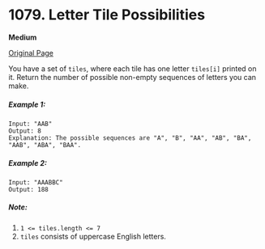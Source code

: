 # 1079. Letter Tile Possibilities

**Medium**

[Original Page](https://leetcode.com/problems/letter-tile-possibilities/)

You have a set of `tiles`, where each tile has one letter `tiles[i]` printed on it.  Return the number of possible non-empty sequences of letters you can make.

##### Example 1:
```
Input: "AAB"
Output: 8
Explanation: The possible sequences are "A", "B", "AA", "AB", "BA", "AAB", "ABA", "BAA".
```

##### Example 2:
```
Input: "AAABBC"
Output: 188
```

##### Note:
1. `1 <= tiles.length <= 7`
2. `tiles` consists of uppercase English letters.
